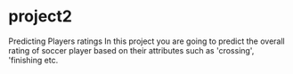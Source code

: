 # project2

Predicting Players ratings
In this project you are going to predict the overall rating of soccer player based on their attributes such as 'crossing', 'finishing etc.
